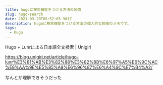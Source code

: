 ```yaml
---
title: hugoに検索機能をつける方法の勉強
slug: hugo-search
date: 2021-03-20T06:52:03.901Z
description: hugoに検索機能をつける方法の個人的な勉強のメモです。
tags:
  - hugo
---
```

Hugo &#43; Lunrによる日本語全文検索 | Unigiri

<https://blog.unigiri.net/article/hugo-lunr%E3%81%AB%E3%82%88%E3%82%8B%E6%97%A5%E6%9C%AC%E8%AA%9E%E5%85%A8%E6%96%87%E6%A4%9C%E7%B4%A2/>

なんとか理解できそうだった